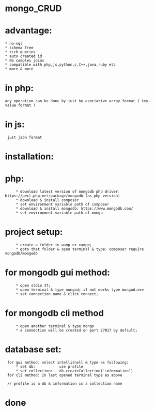# mongo_CRUD
# advantage:
    * no-sql
    * schema free
    * rich queries
    * auto created id
    * No complex joins
    * compatible with php,js,python,c,C++,java,ruby etc
    * more & more
   
 # in php:
    any operation can be done by just by asociative array format ( key-value format )
 # in js:
     just json format
# installation:
   # php:
         * download latest version of mongodb php driver: https://pecl.php.net/package/mongodb (as php version)
         * download & install composer
         * set environment variable path of composer
         * download & install mongodb: https://www.mongodb.com/
         * set environment variable path of mongo
   # project setup:
         * create a folder in wamp or xampp;
         * goto that folder & open terminal & type: composer require mongodb/mongodb
   # for mongodb gui method:
         * open stdio 3T;
         * open terminal & type mongod; if not works type mongod.exe
         * set connection name & click connect;
   #  for mongodb cli method
         * open another terminal & type mongo
         * a connection will be created on port 27017 by default;
   # database set:
     for gui method: select intellishell & type as following:
         * set db:           use profile
         * set collection:   db.createCollection('information')
     for cli method: in last opened terminal type as above
     
     // profile is a db & information is a collection name
      
# done         
         

